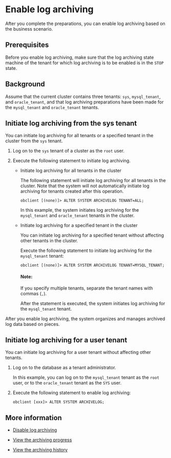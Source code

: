 # Enable log archiving

After you complete the preparations, you can enable log archiving based on the business scenario.

## Prerequisites

Before you enable log archiving, make sure that the log archiving state machine of the tenant for which log archiving is to be enabled is in the `STOP` state.

## Background

Assume that the current cluster contains three tenants: `sys`, `mysql_tenant`, and `oracle_tenant`, and that log archiving preparations have been made for the `mysql_tenant` and `oracle_tenant` tenants.

## Initiate log archiving from the sys tenant

You can initiate log archiving for all tenants or a specified tenant in the cluster from the `sys` tenant.

1. Log on to the `sys` tenant of a cluster as the `root` user.

2. Execute the following statement to initiate log archiving.

   * Initiate log archiving for all tenants in the cluster

      The following statement will initiate log archiving for all tenants in the cluster. Note that the system will not automatically initiate log archiving for tenants created after this operation.

      ```shell
      obclient [(none)]> ALTER SYSTEM ARCHIVELOG TENANT=ALL;
      ```

      In this example, the system initiates log archiving for the `mysql_tenant` and `oracle_tenant` tenants in the cluster.

   * Initiate log archiving for a specified tenant in the cluster

      You can initiate log archiving for a specified tenant without affecting other tenants in the cluster.

      Execute the following statement to initiate log archiving for the `mysql_tenant` tenant:

      ```shell
      obclient [(none)]> ALTER SYSTEM ARCHIVELOG TENANT=MYSQL_TENANT;
      ```

      <main id="notice" type='explain'>
      <h4>Note:</h4>
      <p>If you specify multiple tenants, separate the tenant names with commas (<code>,</code>). </p>
      </main>

      After the statement is executed, the system initiates log archiving for the `mysql_tenant` tenant.

After you enable log archiving, the system organizes and manages archived log data based on pieces.

## Initiate log archiving for a user tenant

You can initiate log archiving for a user tenant without affecting other tenants.

1. Log on to the database as a tenant administrator.

   In this example, you can log on to the `mysql_tenant` tenant as the `root` user, or to the `oracle_tenant` tenant as the `SYS` user.

2. Execute the following statement to enable log archiving:

   ```shell
   obclient [xxx]> ALTER SYSTEM ARCHIVELOG;
   ```

## More information

* [Disable log archiving](4.close-the-log-archive-mode.md)

* [View the archiving progress](6.view-log-archive-progress.md)

* [View the archiving history](7.view-log-archive-history.md)

